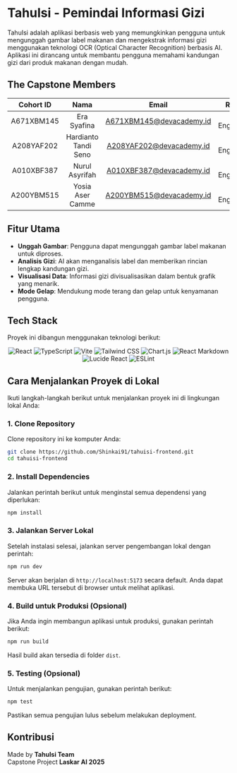 # TahuIsi - Pemindai Informasi Gizi

TahuIsi adalah aplikasi berbasis web yang memungkinkan pengguna untuk mengunggah gambar label makanan dan mengekstrak informasi gizi menggunakan teknologi OCR (Optical Character Recognition) berbasis AI. Aplikasi ini dirancang untuk membantu pengguna memahami kandungan gizi dari produk makanan dengan mudah.

## The Capstone Members
| Cohort ID   | Nama               | Email                        |        Role                    |
| :----------:| :----------------: | :--------------------------: | :----------------------------: |
| A671XBM145  | Era Syafina        | A671XBM145@devacademy.id     | AI Engineer      |
| A208YAF202  | Hardianto Tandi Seno | A208YAF202@devacademy.id   | AI Engineer     |
| A010XBF387  | Nurul Asyrifah     | A010XBF387@devacademy.id     | AI Engineer    |
| A200YBM515  | Yosia Aser Camme   | A200YBM515@devacademy.id     | AI Engineer                 |

## Fitur Utama

- **Unggah Gambar**: Pengguna dapat mengunggah gambar label makanan untuk diproses.
- **Analisis Gizi**: AI akan menganalisis label dan memberikan rincian lengkap kandungan gizi.
- **Visualisasi Data**: Informasi gizi divisualisasikan dalam bentuk grafik yang menarik.
- **Mode Gelap**: Mendukung mode terang dan gelap untuk kenyamanan pengguna.

## Tech Stack

Proyek ini dibangun menggunakan teknologi berikut:

<p align="center">
    <img src="https://img.shields.io/badge/React-%2361DAFB.svg?style=for-the-badge&logo=React&logoColor=white" alt="React">
    <img src="https://img.shields.io/badge/TypeScript-%233178C6.svg?style=for-the-badge&logo=TypeScript&logoColor=white" alt="TypeScript">
    <img src="https://img.shields.io/badge/Vite-%23646CFF.svg?style=for-the-badge&logo=Vite&logoColor=white" alt="Vite">
    <img src="https://img.shields.io/badge/TailwindCSS-%2338B2AC.svg?style=for-the-badge&logo=TailwindCSS&logoColor=white" alt="Tailwind CSS">
    <img src="https://img.shields.io/badge/Chart.js-%23FF6384.svg?style=for-the-badge&logo=Chart.js&logoColor=white" alt="Chart.js">
    <img src="https://img.shields.io/badge/ReactMarkdown-%23000000.svg?style=for-the-badge&logo=Markdown&logoColor=white" alt="React Markdown">
    <img src="https://img.shields.io/badge/LucideReact-%23FBAF00.svg?style=for-the-badge&logo=Lucide&logoColor=white" alt="Lucide React">
    <img src="https://img.shields.io/badge/ESLint-%234B32C3.svg?style=for-the-badge&logo=ESLint&logoColor=white" alt="ESLint">
</p>

## Cara Menjalankan Proyek di Lokal

Ikuti langkah-langkah berikut untuk menjalankan proyek ini di lingkungan lokal Anda:

### 1. Clone Repository

Clone repository ini ke komputer Anda:

```bash
git clone https://github.com/Shinkai91/tahuisi-frontend.git
cd tahuisi-frontend
```

### 2. Install Dependencies

Jalankan perintah berikut untuk menginstal semua dependensi yang diperlukan:

```bash
npm install
```

### 3. Jalankan Server Lokal

Setelah instalasi selesai, jalankan server pengembangan lokal dengan perintah:

```bash
npm run dev
```

Server akan berjalan di `http://localhost:5173` secara default. Anda dapat membuka URL tersebut di browser untuk melihat aplikasi.

### 4. Build untuk Produksi (Opsional)

Jika Anda ingin membangun aplikasi untuk produksi, gunakan perintah berikut:

```bash
npm run build
```

Hasil build akan tersedia di folder `dist`.

### 5. Testing (Opsional)

Untuk menjalankan pengujian, gunakan perintah berikut:

```bash
npm test
```

Pastikan semua pengujian lulus sebelum melakukan deployment.

## Kontribusi

Made by **TahuIsi Team**  
Capstone Project **Laskar AI 2025**